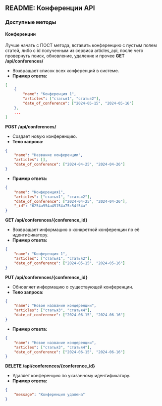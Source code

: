 ## README: Конференции API

### Доступные методы

#### Конференции

Лучше начать с ПОСТ метода, вставить конференцию с пустым полем статей, либо с id полученным из сервиса articles_api, после чего провернуть поиск, обновление, удаление и прочее
**GET /api/conferences/**

* Возвращает список всех конференций в системе.
* **Пример ответа:**

```json
[
    {
        "name": "Конференция 1",
        "articles": ["статья1", "статья2"],
        "date_of_conference": ["2024-05-15", "2024-05-16"]
    },
    ...
]
```

**POST /api/conferences/**

* Создает новую конференцию.
* **Тело запроса:**

```json
{
    "name": "Название конференции",
    "articles": [],
    "date_of_conference": ["2024-04-25", "2024-04-26"]
}
```

* **Пример ответа:**

```json
{
    "name": "Конференция1",
    "articles": ["статья1", "статья2"],
    "date_of_conference": ["2024-04-25", "2024-04-26"],
    "_id": "6254a954a45154a75c54f54a"
}
```

**GET /api/conferences/{conference_id}**

* Возвращает информацию о конкретной конференции по её идентификатору.
* **Пример ответа:**

```json
{
    "name": "Конференция 1",
    "articles": ["статья1", "статья2"],
    "date_of_conference": ["2024-05-15", "2024-05-16"]
}
```

**PUT /api/conferences/{conference_id}**

* Обновляет информацию о существующей конференции.
* **Тело запроса:**

```json
{
    "name": "Новое название конференции",
    "articles": ["статья3", "статья4"],
    "date_of_conference": ["2024-06-15", "2024-06-16"]
}
```

* **Пример ответа:**

```json
{
    "name": "Новое название конференции",
    "articles": ["статья3", "статья4"],
    "date_of_conference": ["2024-06-15", "2024-06-16"]
}
```

**DELETE /api/conferences/{conference_id}**

* Удаляет конференцию по указанному идентификатору.
* **Пример ответа:**

```json
{
    "message": "Конференция удалена"
}
```
